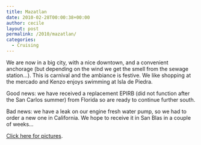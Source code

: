 ```yaml
---
title: Mazatlan
date: 2010-02-28T00:00:38+00:00
author: cecile
layout: post
permalink: /2010/mazatlan/
categories:
  - Cruising
---
```

We are now in a big city, with a nice downtown, and a convenient anchorage (but
depending on the wind we get the smell from the sewage station&#8230;). This is
carnival and the ambiance is festive. We like shopping at the mercado and Kenzo
enjoys swimming at Isla de Piedra.

Good news: we have received a replacement EPIRB (did not function after the San
Carlos summer) from Florida so are ready to continue further south.

Bad news: we have a leak on our engine fresh water pump, so we had to order a
new one in California. We hope to receive it in San Blas in a couple of
weeks&#8230;

[Click here for pictures](https://photos.flupes.family/Public/Plume/Sabbatical/2010-02TopolobampoAndMazatlan/).